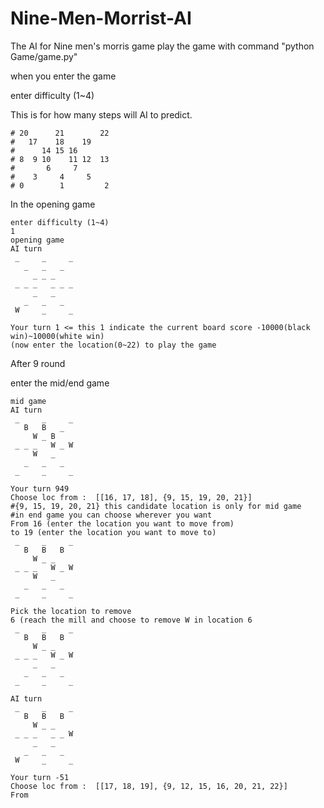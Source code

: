 # Nine-Men-Morrist-AI
The AI for Nine men's morris game
play the game with command "python  Game/game.py"


when you enter the game

enter difficulty (1~4)

This is for how many steps will AI to predict.
```
# 20      21        22
#   17    18    19 
#      14 15 16
# 8  9 10    11 12  13
#       6     7
#    3     4     5
# 0        1         2
```
In the opening game
```
enter difficulty (1~4)
1
opening game
AI turn
 _     _     _
   _   _   _
     _ _ _
 _ _ _   _ _ _
     _   _
   _   _   _
 W     _     _

Your turn 1 <= this 1 indicate the current board score -10000(black win)~10000(white win)
(now enter the location(0~22) to play the game
```
After 9 round

enter the mid/end game

```
mid game
AI turn
 _     _     _
   B   B   _
     W _ B
 _ _ _   W _ W
     W   _
   _   _   _
 _     _     _

Your turn 949
Choose loc from :  [[16, 17, 18], {9, 15, 19, 20, 21}]  
#{9, 15, 19, 20, 21} this candidate location is only for mid game
#in end game you can choose wherever you want
From 16 (enter the location you want to move from)
to 19 (enter the location you want to move to)
 _     _     _
   B   B   B
     W _ _
 _ _ _   W _ W
     W   _
   _   _   _
 _     _     _

Pick the location to remove
6 (reach the mill and choose to remove W in location 6
 _     _     _
   B   B   B
     W _ _
 _ _ _   W _ W
     _   _
   _   _   _
 _     _     _

AI turn
 _     _     _
   B   B   B
     W _ _
 _ _ _   _ _ W
     _   _
   _   _   _
 W     _     _

Your turn -51
Choose loc from :  [[17, 18, 19], {9, 12, 15, 16, 20, 21, 22}]
From
```


